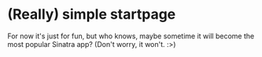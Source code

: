 (Really) simple startpage
=========================

For now it's just for fun, but who knows, maybe sometime it will become the most popular Sinatra app?
(Don't worry, it won't. :>)
